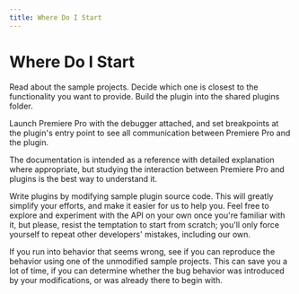 ```yaml
---
title: Where Do I Start
---
```

# Where Do I Start

Read about the sample projects. Decide which one is closest to the functionality you want to provide. Build the plugin into the shared plugins folder.

Launch Premiere Pro with the debugger attached, and set breakpoints at the plugin's entry point to see all communication between Premiere Pro and the plugin.

The documentation is intended as a reference with detailed explanation where appropriate, but studying the interaction between Premiere Pro and plugins is the best way to understand it.

Write plugins by modifying sample plugin source code. This will greatly simplify your efforts, and make it easier for us to help you. Feel free to explore and experiment with the API on your own once you're familiar with it, but please, resist the temptation to start from scratch; you'll only force yourself to repeat other developers' mistakes, including our own.

If you run into behavior that seems wrong, see if you can reproduce the behavior using one of the unmodified sample projects. This can save you a lot of time, if you can determine whether the bug behavior was introduced by your modifications, or was already there to begin with.
